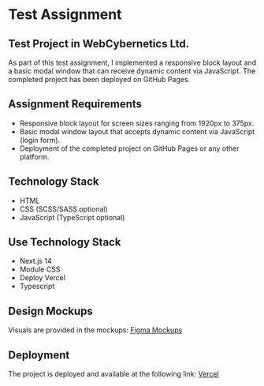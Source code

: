 # Test Assignment

## Test Project in WebCybernetics Ltd.

As part of this test assignment, I implemented a responsive block layout and a basic modal window that can receive dynamic content via JavaScript. The completed project has been deployed on GitHub Pages.

## Assignment Requirements

- Responsive block layout for screen sizes ranging from 1920px to 375px.
- Basic modal window layout that accepts dynamic content via JavaScript (login form).
- Deployment of the completed project on GitHub Pages or any other platform.

## Technology Stack

- HTML
- CSS (SCSS/SASS optional)
- JavaScript (TypeScript optional)

## Use Technology Stack

- Next.js 14
- Module CSS
- Deploy Vercel
- Typescript

## Design Mockups

Visuals are provided in the mockups: [Figma Mockups](https://www.figma.com/design/a7wl3osNmjVL7VW7pql0pJ/EMS-Double?node-id=0-1&t=4TVcmhRLY711pH4l-0)

## Deployment

The project is deployed and available at the following link: [Vercel](*********)
